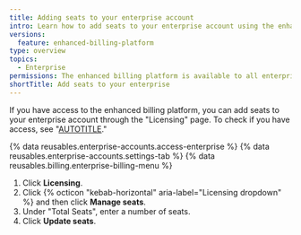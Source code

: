 ```yaml
---
title: Adding seats to your enterprise account
intro: Learn how to add seats to your enterprise account using the enhanced billing platform.
versions:
  feature: enhanced-billing-platform
type: overview
topics:
  - Enterprise
permissions: The enhanced billing platform is available to all enterprise accounts, and organizations owned by enterprise accounts, created after June 2, 2024. Enterprises that participated in the beta program also have access to the enhanced billing platform.
shortTitle: Add seats to your enterprise
---
```


If you have access to the enhanced billing platform, you can add seats to your enterprise account through the "Licensing" page. To check if you have access, see "[AUTOTITLE](/billing/using-the-enhanced-billing-platform-for-enterprises/about-the-enhanced-billing-platform-for-enterprises#how-do-i-know-if-i-can-access-the-enhanced-billing-platform)."

{% data reusables.enterprise-accounts.access-enterprise %}
{% data reusables.enterprise-accounts.settings-tab %}
{% data reusables.billing.enterprise-billing-menu %}
1. Click **Licensing**.
1. Click {% octicon "kebab-horizontal" aria-label="Licensing dropdown" %} and then click **Manage seats**.
1. Under "Total Seats", enter a number of seats.
1. Click **Update seats**.
